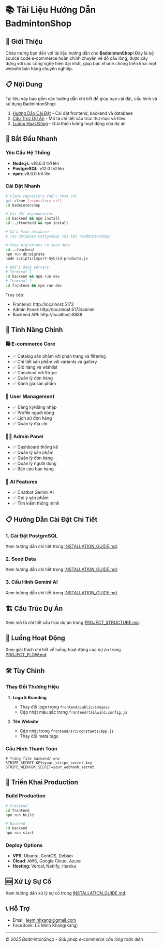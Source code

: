 # 📚 Tài Liệu Hướng Dẫn BadmintonShop

## 👋 Giới Thiệu

Chào mừng bạn đến với tài liệu hướng dẫn cho **BadmintonShop**! Đây là bộ source code e-commerce hoàn chỉnh chuyên về đồ cầu lông, được xây dựng với các công nghệ hiện đại nhất, giúp bạn nhanh chóng triển khai một website bán hàng chuyên nghiệp.

## 📋 Nội Dung

Tài liệu này bao gồm các hướng dẫn chi tiết để giúp bạn cài đặt, cấu hình và sử dụng BadmintonShop:

1. [Hướng Dẫn Cài Đặt](./INSTALLATION_GUIDE.md) - Cài đặt frontend, backend và database
2. [Cấu Trúc Dự Án](./PROJECT_STRUCTURE.md) - Mô tả chi tiết cấu trúc thư mục và files
3. [Luồng Hoạt Động](./PROJECT_FLOW.md) - Giải thích luồng hoạt động của dự án

## 🚀 Bắt Đầu Nhanh

### Yêu Cầu Hệ Thống

- **Node.js**: v18.0.0 trở lên
- **PostgreSQL**: v12.0 trở lên
- **npm**: v8.0.0 trở lên

### Cài Đặt Nhanh

```bash
# Clone repository (nếu chưa có)
git clone [repository-url]
cd badmintonshop

# Cài đặt dependencies
cd backend && npm install
cd ../frontend && npm install

# Cấu hình database
# Tạo database PostgreSQL với tên "badmintonshop"

# Chạy migrations và seed data
cd ../backend
npm run db:migrate
node scripts/import-hybrid-products.js

# Khởi động servers
# Terminal 1
cd backend && npm run dev
# Terminal 2
cd frontend && npm run dev
```

Truy cập:

- Frontend: http://localhost:5173
- Admin Panel: http://localhost:5173/admin
- Backend API: http://localhost:8888

## 🔑 Tính Năng Chính

### 🛍️ E-commerce Core

- ✅ Catalog sản phẩm với phân trang và filtering
- ✅ Chi tiết sản phẩm với variants và gallery
- ✅ Giỏ hàng và wishlist
- ✅ Checkout với Stripe
- ✅ Quản lý đơn hàng
- ✅ Đánh giá sản phẩm

### 👥 User Management

- ✅ Đăng ký/đăng nhập
- ✅ Profile người dùng
- ✅ Lịch sử đơn hàng
- ✅ Quản lý địa chỉ

### 👨‍💼 Admin Panel

- ✅ Dashboard thống kê
- ✅ Quản lý sản phẩm
- ✅ Quản lý đơn hàng
- ✅ Quản lý người dùng
- ✅ Báo cáo bán hàng

### 🤖 AI Features

- ✅ Chatbot Gemini AI
- ✅ Gợi ý sản phẩm
- ✅ Tìm kiếm thông minh

## 📋 Hướng Dẫn Cài Đặt Chi Tiết

### 1. Cài Đặt PostgreSQL

Xem hướng dẫn chi tiết trong [INSTALLATION_GUIDE.md](./INSTALLATION_GUIDE.md#🗄️-cài-đặt-postgresql-database).

### 2. Seed Data

Xem hướng dẫn chi tiết trong [INSTALLATION_GUIDE.md](./INSTALLATION_GUIDE.md#🌱-seed-data).

### 3. Cấu Hình Gemini AI

Xem hướng dẫn chi tiết trong [INSTALLATION_GUIDE.md](./INSTALLATION_GUIDE.md#🤖-cấu-hình-gemini-ai).

## 🏗️ Cấu Trúc Dự Án

Xem mô tả chi tiết cấu trúc dự án trong [PROJECT_STRUCTURE.md](./PROJECT_STRUCTURE.md).

## 🔄 Luồng Hoạt Động

Xem giải thích chi tiết về luồng hoạt động của dự án trong [PROJECT_FLOW.md](./PROJECT_FLOW.md).

## 🛠️ Tùy Chỉnh

### Thay Đổi Thương Hiệu

1. **Logo & Branding**

   - Thay đổi logo trong `frontend/public/images/`
   - Cập nhật màu sắc trong `frontend/tailwind.config.js`

2. **Tên Website**
   - Cập nhật trong `frontend/src/constants/app.js`
   - Thay đổi meta tags

### Cấu Hình Thanh Toán

```env
# Trong file backend/.env
STRIPE_SECRET_KEY=your_stripe_secret_key
STRIPE_WEBHOOK_SECRET=your_webhook_secret
```

## 🚀 Triển Khai Production

### Build Production

```bash
# Frontend
cd frontend
npm run build

# Backend
cd backend
npm run start
```

### Deploy Options

- **VPS**: Ubuntu, CentOS, Debian
- **Cloud**: AWS, Google Cloud, Azure
- **Hosting**: Vercel, Netlify, Heroku

## 🆘 Xử Lý Sự Cố

Xem hướng dẫn xử lý sự cố trong [INSTALLATION_GUIDE.md](./INSTALLATION_GUIDE.md#🆘-xử-lý-sự-cố).

## 📞 Hỗ Trợ

- Email: leeminhkang@gmail.com
- FaceBook: LE Minh Khang(kang)

---

_© 2025 BadmintonShop - Giải pháp e-commerce cầu lông toàn diện_
